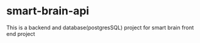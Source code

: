 # smart-brain-api

This is a backend and database(postgresSQL) project for smart brain front end project 